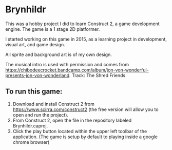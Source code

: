 # Brynhildr
This was a hobby project I did to learn Construct 2, a game development engine. The game is a 1 stage 2D platformer.

I started working on this game in 2015, as a learning project in development, visual art, and game design. 

All sprite and background art is of my own design.

The musical intro is used with permission and comes from https://chibodeecrocket.bandcamp.com/album/jon-von-wonderful-presents-jon-von-wonderland. Track: The Shred Friends


## To run this game:

1. Download and install Construct 2 from https://www.scirra.com/construct2 (the free version will allow you to open and run the project).
2. From Construct 2, open the file in the repository labeled Brynhildr.caproj.
3. Click the play button located within the upper left toolbar of the application. (The game is setup by default to playing inside a google chrome browser) 
